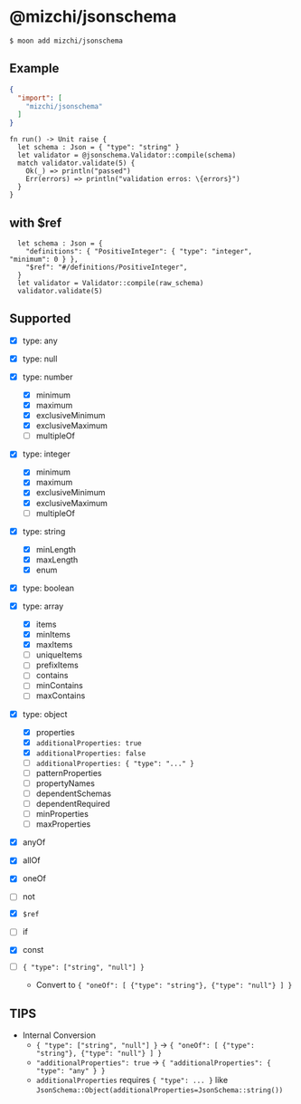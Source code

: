 # @mizchi/jsonschema

```
$ moon add mizchi/jsonschema
```

## Example

```json:moon.pkg.json
{
  "import": [
    "mizchi/jsonschema"
  ]
}
```

```mbt
fn run() -> Unit raise {
  let schema : Json = { "type": "string" }
  let validator = @jsonschema.Validator::compile(schema)
  match validator.validate(5) {
    Ok(_) => println("passed")
    Err(errors) => println("validation erros: \{errors}")
  }
}
```

## with $ref

```mbt
  let schema : Json = {
    "definitions": { "PositiveInteger": { "type": "integer", "minimum": 0 } },
    "$ref": "#/definitions/PositiveInteger",
  }
  let validator = Validator::compile(raw_schema)
  validator.validate(5)
```

## Supported

- [x] type: any
- [x] type: null
- [x] type: number
  - [x] minimum
  - [x] maximum
  - [x] exclusiveMinimum
  - [x] exclusiveMaximum
  - [ ] multipleOf
- [x] type: integer

  - [x] minimum
  - [x] maximum
  - [x] exclusiveMinimum
  - [x] exclusiveMaximum
  - [ ] multipleOf

- [x] type: string
  - [x] minLength
  - [x] maxLength
  - [x] enum
- [x] type: boolean
- [x] type: array
  - [x] items
  - [x] minItems
  - [x] maxItems
  - [ ] uniqueItems
  - [ ] prefixItems
  - [ ] contains
  - [ ] minContains
  - [ ] maxContains
- [x] type: object

  - [x] properties
  - [x] `additionalProperties: true`
  - [x] `additionalProperties: false`
  - [ ] `additionalProperties: { "type": "..." }`
  - [ ] patternProperties
  - [ ] propertyNames
  - [ ] dependentSchemas
  - [ ] dependentRequired
  - [ ] minProperties
  - [ ] maxProperties

- [x] anyOf
- [x] allOf
- [x] oneOf
- [ ] not
- [x] `$ref`
- [ ] if
- [x] const
- [ ] `{ "type": ["string", "null"] }`
  - Convert to `{ "oneOf": [ {"type": "string"}, {"type": "null"} ] }`

## TIPS

- Internal Conversion
  - `{ "type": ["string", "null"] }` -> `{ "oneOf": [ {"type": "string"}, {"type": "null"} ] }`
  - `"additionalProperties": true` -> `{ "additionalProperties": { "type": "any" } }`
  - `additionalProperties` requires `{ "type": ... }` like `JsonSchema::Object(additionalProperties=JsonSchema::string())`
